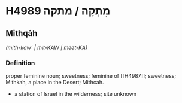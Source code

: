 # H4989 מִתְקָה / מתקה

## Mithqâh

_(mith-kaw' | mit-KAW | meet-KA)_

### Definition

proper feminine noun; sweetness; feminine of [[H4987]]; sweetness; Mithkah, a place in the Desert; Mithcah.

- a station of Israel in the wilderness; site unknown

